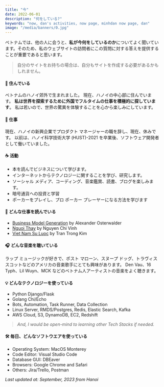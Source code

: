 ```yaml
---
title: "今"
date: 2022-06-01
description: "何をしている?"
keywords: "now, dan's activities, now page, minhdan now page, dan"
image: "/media/banners/0.jpg"
---
```

ベトナムでは、他の人に会うと、**私が今何をしているのか**についてよく聞いています。そのため、私のウェブサイトの訪問者にこの質問に対する答えを提供することが重要であると思います。
> 自分のサイトをお持ちの場合は、自分もサイトを作成する必要があるかもしれません。

#### 🏡 住んでいる
ベトナムのハノイ郊外で生まれました。 現在、ハノイの中心部に住んでいます。 **私は世界を探索するために外国でフルタイムの仕事を積極的に探しています**。 私は若いので、世界の驚異を体験することを心から楽しみにしています。

#### 💼 仕事
現在、ハノイの新興企業でプロダクト マネージャーの職を辞し、現在、休みです。 以前は、ハノイ科学技術大学 (HUST)-2021 を卒業後、ソフトウェア開発者として働いていました。

#### ☕️ 活動
- 本を読んでビジネスについて学びます。
- インターネットからテクノロジーに関することを学び、研究します。
- ソーシャル メディア、コーディング、音楽鑑賞、読書、ブログを楽しみます。
- 暗号通貨への投資と学習
- ポーカーをプレイし、プロ ポーカー プレーヤーになる方法を学びます

#### 📘 どんな仕事を読んでいる
- [Business Model Generation](https://www.strategyzer.com/library/business-model-generation) by Alexander Osterwalder
- [Nguoi Thay](https://www.sachkhaiminh.com/nguoi-thay-nguyen-chi-vinh-1) by Nguyen Chi Vinh
- [Viet Nam Su Luoc](https://shopee.vn/product/229780573/9272285120?gclid=CjwKCAjwpJWoBhA8EiwAHZFzfvaCLorCsXVqP8L8M95msmrOdF24e3lvsK92ubkWwzemiFHmKXT2lRoCx00QAvD_BwE) by Tran Trong Kim

#### 🎧 どんな音楽を聴いている
ラップ ミュージックが好きで、ポスト マローン、スヌープ ドッグ、トラヴィス スコットなどのアメリカの音楽歌手にとても興味があります。 Den Vau、16 Typh、Lil Wuyn、MCK などのベトナム人アーティストの音楽をよく聴きます。

#### 💡 どんなテクノロジーを使っている
- Python Django/Flask
- Golang Chi/Echo
- Bots, Automation, Task Runner, Data Collection
- Linux Server, RMDS/Postgres, Redis, Elastic Search, Kafka
- AWS Cloud, S3, DynamoDB, EC2, Redshift
> *And, I would be open-mind to learning other Tech Stacks if needed.*

#### 🛠 毎日、どんなソフトウエアを使っている
- Operating System: MacOS Monterey
- Code Editor: Visual Studio Code
- Database GUI: DBEaver
- Browsers: Google Chrome and Safari
- Others: Jira/Trello, Postman

*Last updated at: September, 2023 from Hanoi*
